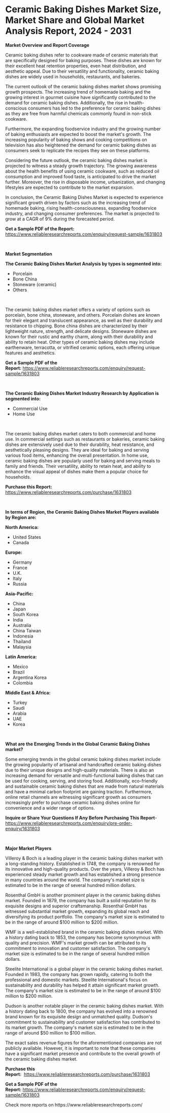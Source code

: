 <p><h1>Ceramic Baking Dishes Market Size, Market Share and Global Market Analysis Report, 2024 - 2031</h1></p><p><strong>Market Overview and Report Coverage</strong></p>
<p><p>Ceramic baking dishes refer to cookware made of ceramic materials that are specifically designed for baking purposes. These dishes are known for their excellent heat retention properties, even heat distribution, and aesthetic appeal. Due to their versatility and functionality, ceramic baking dishes are widely used in households, restaurants, and bakeries.</p><p>The current outlook of the ceramic baking dishes market shows promising growth prospects. The increasing trend of homemade baking and the growing interest in gourmet cuisine have significantly contributed to the demand for ceramic baking dishes. Additionally, the rise in health-conscious consumers has led to the preference for ceramic baking dishes as they are free from harmful chemicals commonly found in non-stick cookware.</p><p>Furthermore, the expanding foodservice industry and the growing number of baking enthusiasts are expected to boost the market's growth. The increasing popularity of baking shows and cooking competitions on television has also heightened the demand for ceramic baking dishes as consumers seek to replicate the recipes they see on these platforms.</p><p>Considering the future outlook, the ceramic baking dishes market is projected to witness a steady growth trajectory. The growing awareness about the health benefits of using ceramic cookware, such as reduced oil consumption and improved food taste, is anticipated to drive the market further. Moreover, the rise in disposable income, urbanization, and changing lifestyles are expected to contribute to the market expansion.</p><p>In conclusion, the Ceramic Baking Dishes Market is expected to experience significant growth driven by factors such as the increasing trend of homemade baking, rising health-consciousness, expanding foodservice industry, and changing consumer preferences. The market is projected to grow at a CAGR of 9% during the forecasted period.</p></p>
<p><strong>Get a Sample PDF of the Report:</strong> <a href="https://www.reliableresearchreports.com/enquiry/request-sample/1631803">https://www.reliableresearchreports.com/enquiry/request-sample/1631803</a></p>
<p>&nbsp;</p>
<p><strong>Market Segmentation</strong></p>
<p><strong>The Ceramic Baking Dishes Market Analysis by types is segmented into:</strong></p>
<p><ul><li>Porcelain</li><li>Bone China</li><li>Stoneware (ceramic)</li><li>Others</li></ul></p>
<p>&nbsp;</p>
<p><p>The ceramic baking dishes market offers a variety of options such as porcelain, bone china, stoneware, and others. Porcelain dishes are known for their elegant and translucent appearance, as well as their durability and resistance to chipping. Bone china dishes are characterized by their lightweight nature, strength, and delicate designs. Stoneware dishes are known for their rustic and earthy charm, along with their durability and ability to retain heat. Other types of ceramic baking dishes may include earthenware, terracotta, or vitrified ceramic options, each offering unique features and aesthetics.</p></p>
<p><strong>Get a Sample PDF of the Report:</strong>&nbsp;<a href="https://www.reliableresearchreports.com/enquiry/request-sample/1631803">https://www.reliableresearchreports.com/enquiry/request-sample/1631803</a></p>
<p>&nbsp;</p>
<p><strong>The Ceramic Baking Dishes Market Industry Research by Application is segmented into:</strong></p>
<p><ul><li>Commercial Use</li><li>Home Use</li></ul></p>
<p>&nbsp;</p>
<p><p>The ceramic baking dishes market caters to both commercial and home use. In commercial settings such as restaurants or bakeries, ceramic baking dishes are extensively used due to their durability, heat resistance, and aesthetically pleasing designs. They are ideal for baking and serving various food items, enhancing the overall presentation. In home use, ceramic baking dishes are popularly used for baking and serving meals to family and friends. Their versatility, ability to retain heat, and ability to enhance the visual appeal of dishes make them a popular choice for households.</p></p>
<p><strong>Purchase this Report:</strong>&nbsp; <a href="https://www.reliableresearchreports.com/purchase/1631803">https://www.reliableresearchreports.com/purchase/1631803</a></p>
<p>&nbsp;</p>
<p><strong>In terms of Region, the Ceramic Baking Dishes Market Players available by Region are:</strong></p>
<p>
    <p> <strong> North America: </strong>
        <ul>
            <li>United States</li>
            <li>Canada</li>
        </ul>
        </p> 
    <p> <strong> Europe: </strong>
        <ul>
            <li>Germany</li>
            <li>France</li>
            <li>U.K.</li>
            <li>Italy</li>
            <li>Russia</li>
        </ul>
        </p> 
    <p> <strong> Asia-Pacific: </strong>
        <ul>
            <li>China</li>
            <li>Japan</li>
            <li>South Korea</li>
            <li>India</li>
            <li>Australia</li>
            <li>China Taiwan</li>
            <li>Indonesia</li>
            <li>Thailand</li>
            <li>Malaysia</li>
        </ul>
        </p> 
    <p> <strong> Latin America: </strong>
        <ul>
            <li>Mexico</li>
            <li>Brazil</li>
            <li>Argentina Korea</li>
            <li>Colombia</li>
        </ul>
        </p> 
    <p> <strong> Middle East & Africa: </strong>
        <ul>
            <li>Turkey</li>
            <li>Saudi</li>
            <li>Arabia</li>
            <li>UAE</li>
            <li>Korea</li>
        </ul>
    </p>
    </p>
<p>&nbsp;</p>
<p><strong>What are the Emerging Trends in the Global Ceramic Baking Dishes market?</strong></p>
<p><p>Some emerging trends in the global ceramic baking dishes market include the growing popularity of artisanal and handcrafted ceramic baking dishes due to their unique designs and high-quality materials. There is also an increasing demand for versatile and multi-functional baking dishes that can be used for cooking, serving, and storing food. Additionally, eco-friendly and sustainable ceramic baking dishes that are made from natural materials and have a minimal carbon footprint are gaining traction. Furthermore, online retail channels are witnessing significant growth as consumers increasingly prefer to purchase ceramic baking dishes online for convenience and a wider range of options.</p></p>
<p><strong>Inquire or Share Your Questions If Any Before Purchasing This Report</strong>- <a href="https://www.reliableresearchreports.com/enquiry/pre-order-enquiry/1631803">https://www.reliableresearchreports.com/enquiry/pre-order-enquiry/1631803</a></p>
<p>&nbsp;</p>
<p><strong>Major Market Players</strong></p>
<p><p>Villeroy & Boch is a leading player in the ceramic baking dishes market with a long-standing history. Established in 1748, the company is renowned for its innovative and high-quality products. Over the years, Villeroy & Boch has experienced steady market growth and has established a strong presence in many countries around the world. The company's market size is estimated to be in the range of several hundred million dollars.</p><p>Rosenthal GmbH is another prominent player in the ceramic baking dishes market. Founded in 1879, the company has built a solid reputation for its exquisite designs and superior craftsmanship. Rosenthal GmbH has witnessed substantial market growth, expanding its global reach and diversifying its product portfolio. The company's market size is estimated to be in the range of around $100 million to $200 million.</p><p>WMF is a well-established brand in the ceramic baking dishes market. With a history dating back to 1853, the company has become synonymous with quality and precision. WMF's market growth can be attributed to its commitment to innovation and customer satisfaction. The company's market size is estimated to be in the range of several hundred million dollars.</p><p>Steelite International is a global player in the ceramic baking dishes market. Founded in 1983, the company has grown rapidly, catering to both the professional and domestic markets. Steelite International's focus on sustainability and durability has helped it attain significant market growth. The company's market size is estimated to be in the range of around $100 million to $200 million.</p><p>Dudson is another notable player in the ceramic baking dishes market. With a history dating back to 1800, the company has evolved into a renowned brand known for its exquisite design and unmatched quality. Dudson's commitment to sustainability and customer satisfaction has contributed to its market growth. The company's market size is estimated to be in the range of around $50 million to $100 million.</p><p>The exact sales revenue figures for the aforementioned companies are not publicly available. However, it is important to note that these companies have a significant market presence and contribute to the overall growth of the ceramic baking dishes market.</p></p>
<p><strong>Purchase this Report:</strong>&nbsp;&nbsp;<a href="https://www.reliableresearchreports.com/purchase/1631803">https://www.reliableresearchreports.com/purchase/1631803</a></p>
<p></p>
<p><strong>Get a Sample PDF of the Report:</strong>&nbsp;<a href="https://www.reliableresearchreports.com/enquiry/request-sample/1631803">https://www.reliableresearchreports.com/enquiry/request-sample/1631803</a></p>
<p>Check more reports on https://www.reliableresearchreports.com/</p>